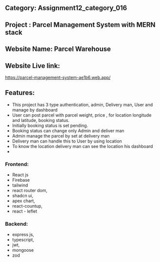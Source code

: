 ## Category: Assignment12_category_016

## Project : Parcel Management System with MERN stack

## Website Name: Parcel Warehouse

## Website Live link:

<https://parcel-management-system-ae1b6.web.app/>

## Features:
- This project has 3 type authentication, admin, Delivery man, User and manage by dashboard
- User can post parcel with parcel weight, price , for location longitude and latitude, booking status.
- Initially booking status is set pending.
- Booking status can change only Admin and deliver man
- Admin manage the parcel by set at delivery man
- Delivery man can handle this to User by using location 
- To know the location delivery man can see the location his dashboard
- 

### Frontend: 
- React js
- Firebase
- tailwind 
- react router dom, 
- shadcn ui, 
- apex chart, 
- react-countup, 
- react - leflet

### Backend: 
- express js, 
- typescript, 
- jwt, 
- mongoose
- zod
